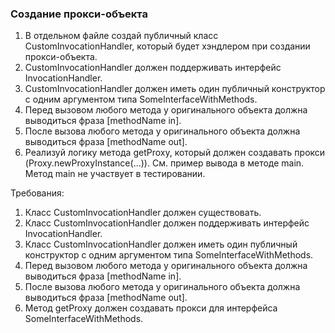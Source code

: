 
### Создание прокси-объекта

1) В отдельном файле создай публичный класс CustomInvocationHandler, который будет хэндлером при создании прокси-объекта.
2) CustomInvocationHandler должен поддерживать интерфейс InvocationHandler.
3) CustomInvocationHandler должен иметь один публичный конструктор с одним аргументом типа SomeInterfaceWithMethods.
4) Перед вызовом любого метода у оригинального объекта должна выводиться фраза [methodName in].
5) После вызова любого метода у оригинального объекта должна выводиться фраза [methodName out].
6) Реализуй логику метода getProxy, который должен создавать прокси (Proxy.newProxyInstance(...)).
См. пример вывода в методе main.
Метод main не участвует в тестировании.


Требования:
1.	Класс CustomInvocationHandler должен существовать.
2.	Класс CustomInvocationHandler должен поддерживать интерфейс InvocationHandler.
3.	Класс CustomInvocationHandler должен иметь один публичный конструктор с одним аргументом типа SomeInterfaceWithMethods.
4.	Перед вызовом любого метода у оригинального объекта должна выводиться фраза [methodName in].
5.	После вызова любого метода у оригинального объекта должна выводиться фраза [methodName out].
6.	Метод getProxy должен создавать прокси для интерфейса SomeInterfaceWithMethods.


